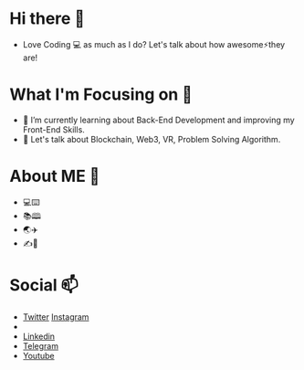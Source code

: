 # Hi there 👋

- Love Coding 💻 as much as I do? Let's talk about how awesome⚡they are!

# What I'm Focusing on 🌱

- 👯 I’m currently learning about Back-End Development and improving my Front-End Skills. 
- 💬 Let's talk about Blockchain, Web3, VR, Problem Solving Algorithm.

# About ME 🤔

- 💻⌨️
- 📚🕮
- 🌏✈️
- ✍️📓

# Social 📫
- <a href="https://www.twitter.com/a_nuragjain" >Twitter</a>   <a href="https://www.twitter.com/a_nuragjain">Instagram</a>   
- 
- <a href="https://www.linkedin.com/in/anuragjain-in">Linkedin</a>  
- <a href="https://t.me/a_nuragjain">Telegram</a>  
- <a href="https://www.youtube.com/channel/UCCEd86oQN9DQcgespRrmT2A">Youtube</a>  
